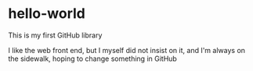 # hello-world
 This is my first GitHub library

I like the web front end, but I myself did not insist on it, and I'm always on the sidewalk, hoping to change something in GitHub
